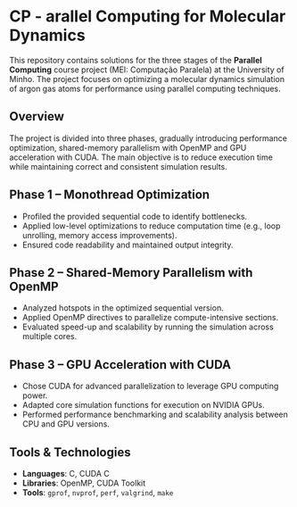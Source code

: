 # CP - arallel Computing for Molecular Dynamics
 
This repository contains solutions for the three stages of the **Parallel Computing** course project (MEI: Computação Paralela) at the University of Minho. The project focuses on optimizing a molecular dynamics simulation of argon gas atoms for performance using parallel computing techniques.

## Overview

The project is divided into three phases, gradually introducing performance optimization, shared-memory parallelism with OpenMP and GPU acceleration with CUDA. The main objective is to reduce execution time while maintaining correct and consistent simulation results.

## Phase 1 – Monothread Optimization

- Profiled the provided sequential code to identify bottlenecks.
- Applied low-level optimizations to reduce computation time (e.g., loop unrolling, memory access improvements).
- Ensured code readability and maintained output integrity.

## Phase 2 – Shared-Memory Parallelism with OpenMP

- Analyzed hotspots in the optimized sequential version.
- Applied OpenMP directives to parallelize compute-intensive sections.
- Evaluated speed-up and scalability by running the simulation across multiple cores.

## Phase 3 – GPU Acceleration with CUDA

- Chose CUDA for advanced parallelization to leverage GPU computing power.
- Adapted core simulation functions for execution on NVIDIA GPUs.
- Performed performance benchmarking and scalability analysis between CPU and GPU versions.

## Tools & Technologies

- **Languages**: C, CUDA C
- **Libraries**: OpenMP, CUDA Toolkit
- **Tools**: `gprof`, `nvprof`, `perf`, `valgrind`, `make`
